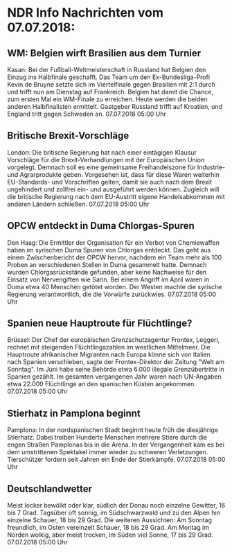 # NDR Info Nachrichten vom 07.07.2018:


## WM: Belgien wirft Brasilien aus dem Turnier
Kasan: Bei der Fußball-Weltmeisterschaft in Russland hat Belgien den Einzug ins Halbfinale geschafft. Das Team um den Ex-Bundesliga-Profi Kevin de Bruyne setzte sich im Viertelfinale gegen Brasilien mit 2:1 durch und trifft nun am Dienstag auf Frankreich. Belgien hat damit die Chance, zum ersten Mal ein WM-Finale zu erreichen. Heute werden die beiden anderen Halbfinalisten ermittelt. Gastgeber Russland trifft auf Kroatien, und England tritt gegen Schweden an. 07.07.2018 05:00 Uhr 

## Britische Brexit-Vorschläge
London: Die britische Regierung hat nach einer eintägigen Klausur Vorschläge für die Brexit-Verhandlungen mit der Europäischen Union vorgelegt. Demnach soll es eine gemeinsame Freihandelszone für Industrie- und Agrarprodukte geben. Vorgesehen ist, dass für diese Waren weiterhin EU-Standards- und Vorschriften gelten, damit sie auch nach dem Brexit ungehindert und zollfrei ein- und ausgeführt werden können. Zugleich will die britische Regierung nach dem EU-Austritt eigene Handelsabkommen mit anderen Ländern schließen. 07.07.2018 05:00 Uhr 

## OPCW entdeckt in Duma Chlorgas-Spuren
Den Haag: Die Ermittler der Organisation für ein Verbot von Chemiewaffen haben im syrischen Duma Spuren von Chlorgas entdeckt. Das geht aus einem Zwischenbericht der OPCW hervor, nachdem ein Team mehr als 100 Proben an verschiedenen Stellen in Duma gesammelt hatte. Demnach wurden Chlorgasrückstände gefunden, aber keine Nachweise für den Einsatz von Nervengiften wie Sarin. Bei einem Angriff im April waren in Duma etwa 40 Menschen getötet worden. Der Westen machte die syrische Regierung verantwortlich, die die Vorwürfe zurückwies. 07.07.2018 05:00 Uhr 

## Spanien neue Hauptroute für Flüchtlinge?
Brüssel: Der Chef der europäischen Grenzschutzagentur Frontex, Leggeri, rechnet mit steigenden Flüchtlingszahlen im westlichen Mittelmeer. Die Hauptroute afrikanischer Migranten nach Europa könne sich von Italien nach Spanien verschieben, sagte der Frontex-Direktor der Zeitung "Welt am Sonntag". Im Juni habe seine Behörde etwa 6.000 illegale Grenzübertritte in Spanien gezählt. Im gesamten vergangenen Jahr waren nach UN-Angaben etwa 22.000 Flüchtlinge an den spanischen Küsten angekommen. 07.07.2018 05:00 Uhr 

## Stierhatz in Pamplona beginnt
Pamplona: In der nordspanischen Stadt beginnt heute früh die diesjährige Stierhatz. Dabei treiben Hunderte Menschen mehrere Stiere durch die engen Straßen Pamplonas bis in die Arena. In der Vergangenheit kam es bei dem umstrittenen Spektakel immer wieder zu schweren Verletzungen. Tierschützer fordern seit Jahren ein Ende der Stierkämpfe. 07.07.2018 05:00 Uhr 

## Deutschlandwetter
Meist locker bewölkt oder klar, südlich der Donau noch einzelne Gewitter, 16 bis 7 Grad. Tagsüber oft sonnig, im Südschwarzwald und zu den Alpen hin einzelne Schauer, 18 bis 29 Grad. Die weiteren Aussichten: Am Sonntag freundlich, im Osten vereinzelt Schauer, 18 bis 29 Grad. Am Montag im Norden wolkig, aber meist trocken, im Süden viel Sonne, 17 bis 29 Grad. 07.07.2018 05:00 Uhr 
